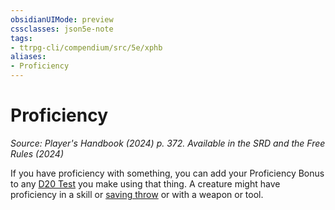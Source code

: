 ```yaml
---
obsidianUIMode: preview
cssclasses: json5e-note
tags:
- ttrpg-cli/compendium/src/5e/xphb
aliases:
- Proficiency
---
```

# Proficiency
*Source: Player's Handbook (2024) p. 372. Available in the <span title='Systems Reference Document (5.2)'>SRD</span> and the Free Rules (2024)* 

If you have proficiency with something, you can add your Proficiency Bonus to any [D20 Test](Інструменти%20ДМ/CLI/rules/variant-rules/d20-test-xphb.md) you make using that thing. A creature might have proficiency in a skill or [saving throw](Інструменти%20ДМ/CLI/rules/variant-rules/saving-throw-xphb.md) or with a weapon or tool.